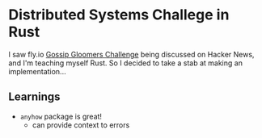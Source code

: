 # Distributed Systems Challege in Rust

I saw fly.io [Gossip Gloomers Challenge](https://fly.io/dist-sys/) being
discussed on Hacker News, and I'm teaching myself Rust.
So I decided to take a stab at making an implementation...

## Learnings

- `anyhow` package is great!
  - can provide context to errors

